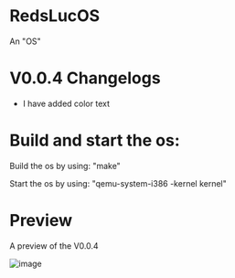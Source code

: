 # RedsLucOS
An "OS"

# V0.0.4 Changelogs
 - I have added color text


# Build and start the os:
 Build the os by using: "make"


 Start the os by using: "qemu-system-i386 -kernel kernel"


# Preview
A preview of the V0.0.4

![image](https://github.com/user-attachments/assets/3353c130-b279-488d-81cf-8ce7dd0b58b4)







